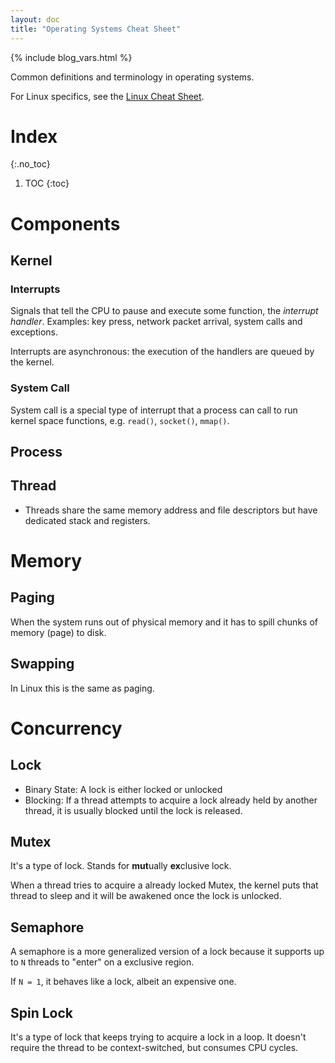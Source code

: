 ```yaml
---
layout: doc
title: "Operating Systems Cheat Sheet"
---
```


{% include blog_vars.html %}

Common definitions and terminology in operating systems.

For Linux specifics, see the [Linux Cheat Sheet]({{site.url}}/docs/linux/).


# Index
{:.no_toc}

1. TOC
{:toc}

# Components

## Kernel

### Interrupts

Signals that tell the CPU to pause and execute some function, the *interrupt handler*. Examples: key press, network packet arrival, system calls and exceptions.

Interrupts are asynchronous: the execution of the handlers are queued by the kernel.

### System Call

System call is a special type of interrupt that a process can call to run kernel space functions, e.g. `read()`, `socket()`, `mmap()`.

## Process

## Thread

* Threads share the same memory address and file descriptors but have dedicated stack and registers.

# Memory

## Paging

When the system runs out of physical memory and it has to spill chunks of memory (page) to disk.

## Swapping

In Linux this is the same as paging.

# Concurrency

## Lock

* Binary State: A lock is either locked or unlocked
* Blocking: If a thread attempts to acquire a lock already held by another thread, it is usually blocked until the lock is released.

## Mutex

It's a type of lock. Stands for **mut**ually **ex**clusive lock.

When a thread tries to acquire a already locked Mutex, the kernel puts that thread to sleep and it will be awakened once the lock is unlocked.

## Semaphore

A semaphore is a more generalized version of a lock because it supports up to `N` threads to "enter" on a exclusive region.

If `N = 1`, it behaves like a lock, albeit an expensive one.

## Spin Lock

It's a type of lock that keeps trying to acquire a lock in a loop. It doesn't require the thread to be context-switched, but consumes CPU cycles.
